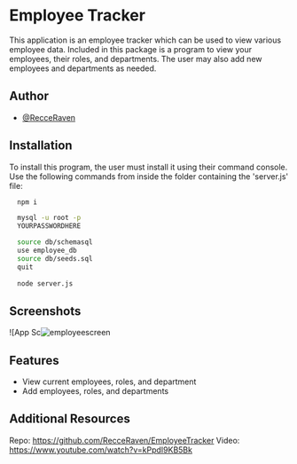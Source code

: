 
# Employee Tracker

This application is an employee tracker which can be used to view various employee data. Included in this package is a program to view your employees, their roles, and departments. The user may also add new employees and departments as needed.


## Author

- [@RecceRaven](https://www.github.com/RecceRaven)


## Installation

To install this program, the user must install it using their command console. Use the following commands from inside the folder containing the 'server.js' file:

```bash
  npm i 

  mysql -u root -p 
  YOURPASSWORDHERE

  source db/schemasql
  use employee_db
  source db/seeds.sql 
  quit
  
  node server.js
```



## Screenshots

![App Sc![employeescreen](https://github.com/RecceRaven/EmployeeTracker/assets/149850541/0e95f0ea-ffe6-4a7e-b2cb-b46973486eec)


## Features

- View current employees, roles, and department
- Add employees, roles, and departments


## Additional Resources 

Repo: https://github.com/RecceRaven/EmployeeTracker
Video: https://www.youtube.com/watch?v=kPpdI9KB5Bk
